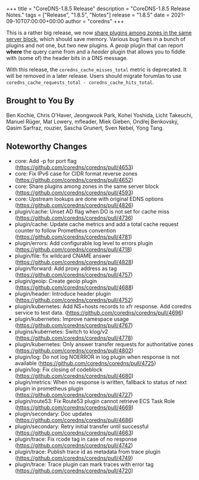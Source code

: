 +++
title = "CoreDNS-1.8.5 Release"
description = "CoreDNS-1.8.5 Release Notes."
tags = ["Release", "1.8.5", "Notes"]
release = "1.8.5"
date = 2021-09-10T07:00:00+00:00
author = "coredns"
+++

This is a rather big release, we now [share plugins among zones in the same server
block](https://github.com/coredns/coredns/pull/4593), which should save memory. Various bug fixes in
a bunch of plugins and not one, but two new plugins. A *geoip* plugin that can report **where** the
query came from and a *header* plugin that allows you to fiddle with (some of) the header bits in a
DNS message.

With this release, the `coredns_cache_misses_total` metric is deprecated.  It will be removed in a later release.
Users should migrate forumlas to use `coredns_cache_requests_total - coredns_cache_hits_total`.

## Brought to You By

Ben Kochie,
Chris O'Haver,
Jeongwook Park,
Kohei Yoshida,
Licht Takeuchi,
Manuel Rüger,
Mat Lowery,
mfleader,
Miek Gieben,
Ondřej Benkovský,
Qasim Sarfraz,
rouzier,
Sascha Grunert,
Sven Nebel,
Yong Tang.

## Noteworthy Changes

* core: Add -p for port flag (https://github.com/coredns/coredns/pull/4653)
* core: Fix IPv6 case for CIDR format reverse zones (https://github.com/coredns/coredns/pull/4652)
* core: Share plugins among zones in the same server block (https://github.com/coredns/coredns/pull/4593)
* core: Upstream lookups are done with original EDNS options (https://github.com/coredns/coredns/pull/4826)
* plugin/cache: Unset AD flag when DO is not set for cache miss (https://github.com/coredns/coredns/pull/4736)
* plugin/cache: Update cache metrics and add a total cache request counter to follow Prometheus convention (https://github.com/coredns/coredns/pull/4781)
* plugin/errors: Add configurable log level to errors plugin (https://github.com/coredns/coredns/pull/4718)
* plugin/file: fix wildcard CNAME answer (https://github.com/coredns/coredns/pull/4828)
* plugin/forward: Add proxy address as tag (https://github.com/coredns/coredns/pull/4757)
* plugin/geoip: Create geoip plugin (https://github.com/coredns/coredns/pull/4688)
* plugin/header: Introduce header plugin (https://github.com/coredns/coredns/pull/4752)
* plugin/kubernetes: Add NS+hosts records to xfr response. Add coredns service to test data. (https://github.com/coredns/coredns/pull/4696)
* plugin/kubernetes: Improve namespace usage (https://github.com/coredns/coredns/pull/4767)
* plugins/kubernetes: Switch to klog/v2 (https://github.com/coredns/coredns/pull/4778)
* plugin/kubernetes: Only answer transfer requests for authoritative zones (https://github.com/coredns/coredns/pull/4802)
* plugin/log: Do not log NOERROR in log plugin when response is not available (https://github.com/coredns/coredns/pull/4725)
* plugin/log: Fix closing of codeblock (https://github.com/coredns/coredns/pull/4680)
* plugin/metrics: When no response is written, fallback to status of next plugin in prometheus plugin (https://github.com/coredns/coredns/pull/4727)
* plugin/route53: Fix Route53 plugin cannot retrieve ECS Task Role (https://github.com/coredns/coredns/pull/4669)
* plugin/secondary: Doc updates (https://github.com/coredns/coredns/pull/4686)
* plugin/secondary: Retry initial transfer until successful (https://github.com/coredns/coredns/pull/4663)
* plugin/trace: Fix rcode tag in case of no response (https://github.com/coredns/coredns/pull/4742)
* plugin/trace: Publish trace id as metadata from trace plugin (https://github.com/coredns/coredns/pull/4749)
* plugin/trace: Trace plugin can mark traces with error tag (https://github.com/coredns/coredns/pull/4720)
